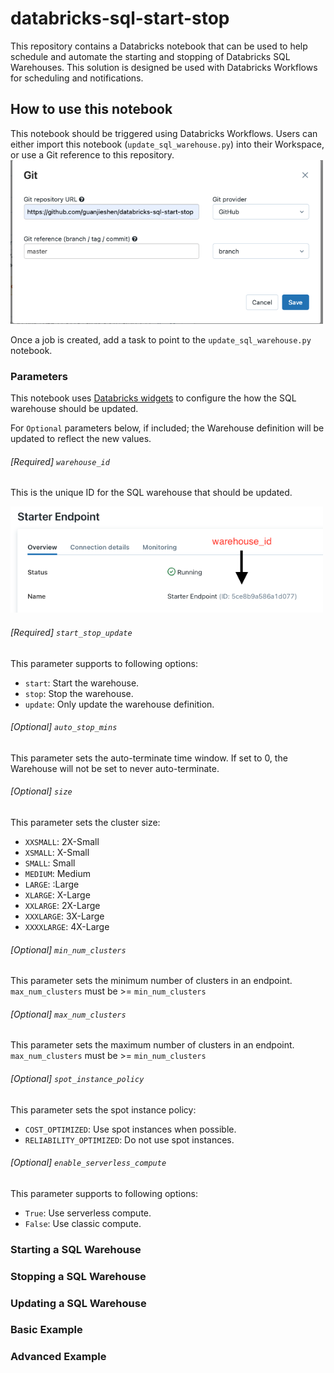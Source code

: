 # databricks-sql-start-stop

This repository contains a Databricks notebook that can be used to help schedule and automate the starting and stopping of Databricks SQL Warehouses. This solution is designed be used with Databricks Workflows for scheduling and notifications.


## How to use this notebook

This notebook should be triggered using Databricks Workflows. Users can either import this notebook (`update_sql_warehouse.py`) into their Workspace, or use a Git reference to this repository.
<br>
<img src="img/git_reference.png" alt="git reference example" width="500"/>

Once a job is created, add a task to point to the `update_sql_warehouse.py` notebook.


### Parameters

This notebook uses [Databricks widgets](https://docs.databricks.com/notebooks/widgets.html) to configure the how the SQL warehouse should be updated.

For `Optional` parameters below, if included; the Warehouse definition will be updated to reflect the new values.

 ###### [Required] `warehouse_id `
 
 This is the unique ID for the SQL warehouse that should be updated.

<img src="img/warehouse_id.png" alt="git reference example" width="500"/>
</br>

 ###### [Required] `start_stop_update ` 
 This parameter supports to following options:
 - `start`: Start the warehouse.
 - `stop`: Stop the warehouse.
 - `update`: Only update the warehouse definition.

 ###### [Optional] `auto_stop_mins ` 
 This parameter sets the auto-terminate time window. If set to 0, the Warehouse will not be set to never auto-terminate.

 ###### [Optional] `size ` 
 This parameter sets the cluster size: 
 - `XXSMALL`: 2X-Small
 - `XSMALL`: X-Small
 - `SMALL`: Small
 - `MEDIUM`: Medium
 - `LARGE`: :Large
 - `XLARGE`: X-Large
 - `XXLARGE`: 2X-Large
 - `XXXLARGE`: 3X-Large
 - `XXXXLARGE`: 4X-Large

 ###### [Optional] `min_num_clusters ` 
 This parameter sets the minimum number of clusters in an endpoint. `max_num_clusters` must be >= `min_num_clusters ` 


 ###### [Optional] `max_num_clusters ` 
 This parameter sets the maximum number of clusters in an endpoint. `max_num_clusters` must be >= `min_num_clusters ` 

 ###### [Optional] `spot_instance_policy ` 
 This parameter sets the spot instance policy:
 - `COST_OPTIMIZED`: Use spot instances when possible.
 - `RELIABILITY_OPTIMIZED`: Do not use spot instances.


###### [Optional] `enable_serverless_compute ` 
 This parameter supports to following options:
 - `True`: Use serverless compute.
 - `False`: Use classic compute.




### Starting a SQL Warehouse 

### Stopping a SQL Warehouse 

### Updating a SQL Warehouse 

### Basic Example

### Advanced Example

